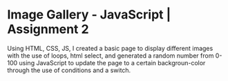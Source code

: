 # Image Gallery - JavaScript | Assignment 2
Using HTML, CSS, JS, I created a basic page to display different images with the use of loops, html select, and generated a random number from 0-100 using JavaScript to update the page to a certain backgroun-color through the use of conditions and a switch.  
